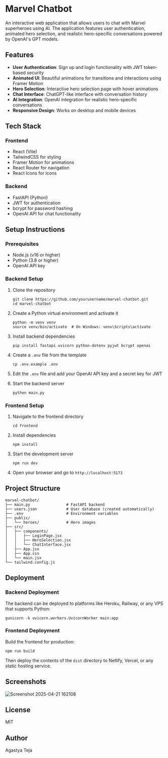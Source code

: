 # Marvel Chatbot

An interactive web application that allows users to chat with Marvel superheroes using AI. The application features user authentication, animated hero selection, and realistic hero-specific conversations powered by OpenAI's GPT models.

## Features

- **User Authentication**: Sign up and login functionality with JWT token-based security
- **Animated UI**: Beautiful animations for transitions and interactions using Framer Motion
- **Hero Selection**: Interactive hero selection page with hover animations
- **Chat Interface**: ChatGPT-like interface with conversation history
- **AI Integration**: OpenAI integration for realistic hero-specific conversations
- **Responsive Design**: Works on desktop and mobile devices

## Tech Stack

### Frontend
- React (Vite)
- TailwindCSS for styling
- Framer Motion for animations
- React Router for navigation
- React Icons for icons

### Backend
- FastAPI (Python)
- JWT for authentication
- bcrypt for password hashing
- OpenAI API for chat functionality

## Setup Instructions

### Prerequisites
- Node.js (v16 or higher)
- Python (3.8 or higher)
- OpenAI API key

### Backend Setup
1. Clone the repository
   ```
   git clone https://github.com/yourusername/marvel-chatbot.git
   cd marvel-chatbot
   ```

2. Create a Python virtual environment and activate it
   ```
   python -m venv venv
   source venv/bin/activate  # On Windows: venv\Scripts\activate
   ```

3. Install backend dependencies
   ```
   pip install fastapi uvicorn python-dotenv pyjwt bcrypt openai
   ```

4. Create a `.env` file from the template
   ```
   cp .env.example .env
   ```

5. Edit the `.env` file and add your OpenAI API key and a secret key for JWT

6. Start the backend server
   ```
   python main.py
   ```

### Frontend Setup
1. Navigate to the frontend directory
   ```
   cd frontend
   ```

2. Install dependencies
   ```
   npm install
   ```

3. Start the development server
   ```
   npm run dev
   ```

4. Open your browser and go to `http://localhost:5173`

## Project Structure

```
marvel-chatbot/
├── main.py                # FastAPI backend
├── users.json             # User database (created automatically)
├── .env                   # Environment variables
├── public/
│   └── heroes/            # Hero images
├── src/
│   ├── components/
│   │   ├── LoginPage.jsx
│   │   ├── HeroSelection.jsx
│   │   └── ChatInterface.jsx
│   ├── App.jsx
│   ├── App.css
│   └── main.jsx
└── tailwind.config.js
```

## Deployment

### Backend Deployment
The backend can be deployed to platforms like Heroku, Railway, or any VPS that supports Python:

```
gunicorn -k uvicorn.workers.UvicornWorker main:app
```

### Frontend Deployment
Build the frontend for production:

```
npm run build
```

Then deploy the contents of the `dist` directory to Netlify, Vercel, or any static hosting service.

## Screenshots

![Screenshot 2025-04-21 162108](https://github.com/user-attachments/assets/ca86d391-403e-420a-80cd-187c75b9fcb1)


## License

MIT

## Author

Agastya Teja
